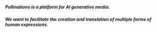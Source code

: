 ##### Pollinations is a platform for AI generative media.
##### We want to facilitate the creation and translation of multiple forms of human expressions.

